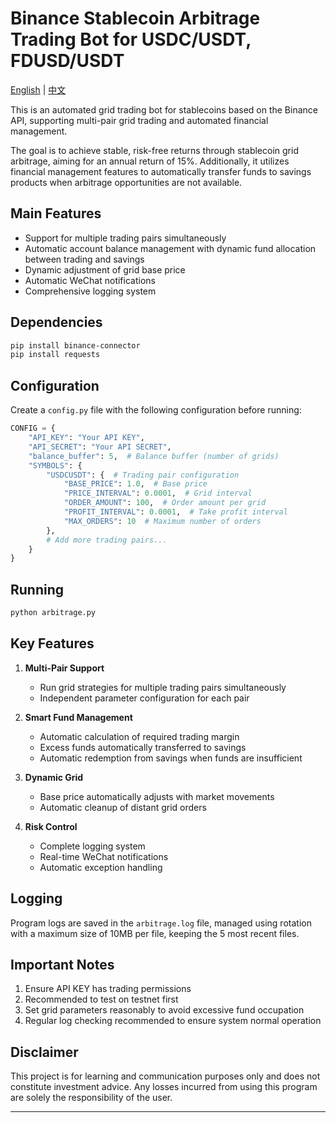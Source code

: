# Binance Stablecoin Arbitrage Trading Bot for USDC/USDT, FDUSD/USDT

[English](https://github.com/Robin3910/Stablecoin-Arbitrage/blob/main/README.md) | [中文](https://github.com/Robin3910/Stablecoin-Arbitrage/blob/main/README_CN.MD)

This is an automated grid trading bot for stablecoins based on the Binance API, supporting multi-pair grid trading and automated financial management.

The goal is to achieve stable, risk-free returns through stablecoin grid arbitrage, aiming for an annual return of 15%.
Additionally, it utilizes financial management features to automatically transfer funds to savings products when arbitrage opportunities are not available.

## Main Features

- Support for multiple trading pairs simultaneously
- Automatic account balance management with dynamic fund allocation between trading and savings
- Dynamic adjustment of grid base price
- Automatic WeChat notifications
- Comprehensive logging system

## Dependencies

```bash
pip install binance-connector
pip install requests
```

## Configuration

Create a `config.py` file with the following configuration before running:

```python
CONFIG = {
    "API_KEY": "Your API KEY",
    "API_SECRET": "Your API SECRET",
    "balance_buffer": 5,  # Balance buffer (number of grids)
    "SYMBOLS": {
        "USDCUSDT": {  # Trading pair configuration
            "BASE_PRICE": 1.0,  # Base price
            "PRICE_INTERVAL": 0.0001,  # Grid interval
            "ORDER_AMOUNT": 100,  # Order amount per grid
            "PROFIT_INTERVAL": 0.0001,  # Take profit interval
            "MAX_ORDERS": 10  # Maximum number of orders
        },
        # Add more trading pairs...
    }
}
```

## Running

```bash
python arbitrage.py
```

## Key Features

1. **Multi-Pair Support**
   - Run grid strategies for multiple trading pairs simultaneously
   - Independent parameter configuration for each pair

2. **Smart Fund Management**
   - Automatic calculation of required trading margin
   - Excess funds automatically transferred to savings
   - Automatic redemption from savings when funds are insufficient

3. **Dynamic Grid**
   - Base price automatically adjusts with market movements
   - Automatic cleanup of distant grid orders

4. **Risk Control**
   - Complete logging system
   - Real-time WeChat notifications
   - Automatic exception handling

## Logging

Program logs are saved in the `arbitrage.log` file, managed using rotation with a maximum size of 10MB per file, keeping the 5 most recent files.

## Important Notes

1. Ensure API KEY has trading permissions
2. Recommended to test on testnet first
3. Set grid parameters reasonably to avoid excessive fund occupation
4. Regular log checking recommended to ensure system normal operation

## Disclaimer

This project is for learning and communication purposes only and does not constitute investment advice. Any losses incurred from using this program are solely the responsibility of the user.

---


